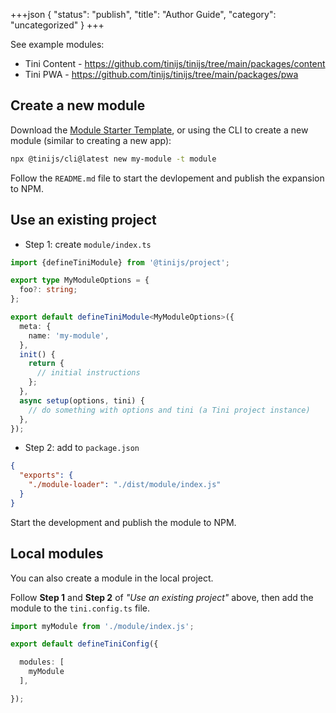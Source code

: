 +++json
{
  "status": "publish",
  "title": "Author Guide",
  "category": "uncategorized"
}
+++

See example modules:
  - Tini Content - <https://github.com/tinijs/tinijs/tree/main/packages/content>
  - Tini PWA - <https://github.com/tinijs/tinijs/tree/main/packages/pwa>

## Create a new module

Download the [Module Starter Template](https://github.com/tinijs/module-starter), or using the CLI to create a new module (similar to creating a new app):

```bash
npx @tinijs/cli@latest new my-module -t module
```

Follow the `README.md` file to start the devlopement and publish the expansion to NPM.

## Use an existing project

- Step 1: create `module/index.ts`

```ts
import {defineTiniModule} from '@tinijs/project';

export type MyModuleOptions = {
  foo?: string;
};

export default defineTiniModule<MyModuleOptions>({
  meta: {
    name: 'my-module',
  },
  init() {
    return {
      // initial instructions
    };
  },
  async setup(options, tini) {
    // do something with options and tini (a Tini project instance)
  },
});
```

- Step 2: add to `package.json`

```json
{
  "exports": {
    "./module-loader": "./dist/module/index.js"
  }
}
```

Start the development and publish the module to NPM.

## Local modules

You can also create a module in the local project.

Follow **Step 1** and **Step 2** of _"Use an existing project"_ above, then add the module to the `tini.config.ts` file.

```ts
import myModule from './module/index.js';

export default defineTiniConfig({

  modules: [
    myModule
  ],

});
```